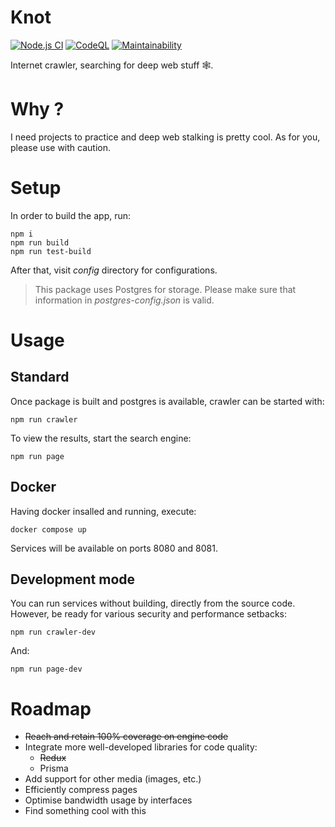 # Knot

[![Node.js CI](https://github.com/TrashBinNp2019/knot/actions/workflows/main.yml/badge.svg?branch=master)](https://github.com/TrashBinNp2019/knot/actions/workflows/main.yml) 
[![CodeQL](https://github.com/TrashBinNp2019/knot/actions/workflows/codeql.yml/badge.svg)](https://github.com/TrashBinNp2019/knot/actions/workflows/codeql.yml)
[![Maintainability](https://api.codeclimate.com/v1/badges/08439d9f9a68256640f1/maintainability)](https://codeclimate.com/github/TrashBinNp2019/knot/maintainability)
  
Internet crawler, searching for deep web stuff 🕸️.

# Why ?

I need projects to practice and deep web stalking is pretty cool. As for you, please use with caution.

# Setup

In order to build the app, run:
```
npm i
npm run build
npm run test-build
```
After that, visit _config_ directory for configurations.  
> This package uses Postgres for storage. Please make sure that information in _postgres-config.json_ is valid.

# Usage

## Standard

Once package is built and postgres is available, crawler can be started with:
```
npm run crawler
```
To view the results, start the search engine:
```
npm run page
```

## Docker

Having docker insalled and running, execute:
```
docker compose up
```
Services will be available on ports 8080 and 8081.

## Development mode

You can run services without building, directly from the source code.
However, be ready for various security and performance setbacks:
```
npm run crawler-dev
```
And:
```
npm run page-dev
```

# Roadmap

- ~~Reach and retain 100% coverage on engine code~~
- Integrate more well-developed libraries for code quality:
  - ~~Redux~~
  - Prisma
- Add support for other media (images, etc.)
- Efficiently compress pages
- Optimise bandwidth usage by interfaces
- Find something cool with this
